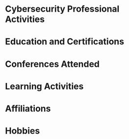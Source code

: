 # Cybersecurity Professional Activities
# Education and Certifications
# Conferences Attended
# Learning Activities
# Affiliations
# Hobbies
